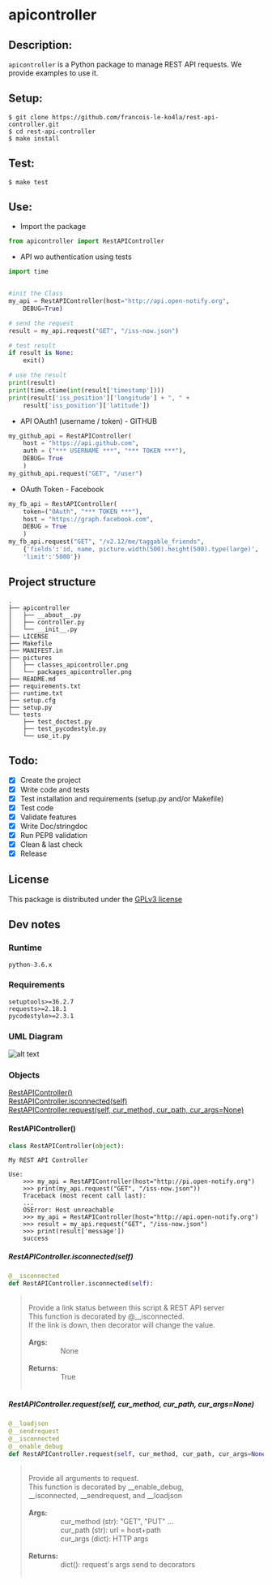 # apicontroller
## Description:
`apicontroller` is a Python package to manage REST API requests.
We provide examples to use it.

## Setup:
```shell
$ git clone https://github.com/francois-le-ko4la/rest-api-controller.git
$ cd rest-api-controller
$ make install
```

## Test:
```shell
$ make test
```

## Use:

* Import the package
```python
from apicontroller import RestAPIController
```

* API wo authentication using tests
```python
import time


#init the Class
my_api = RestAPIController(host="http://api.open-notify.org",
    DEBUG=True)

# send the request
result = my_api.request("GET", "/iss-now.json")

# test result
if result is None:
    exit()

# use the result
print(result)
print(time.ctime(int(result['timestamp'])))
print(result['iss_position']['longitude'] + ", " +
    result['iss_position']['latitude'])
```

* API OAuth1 (username / token) - GITHUB
```python
my_github_api = RestAPIController(
    host = "https://api.github.com",
    auth = ("*** USERNAME ***", "*** TOKEN ***"),
    DEBUG= True
    )
my_github_api.request("GET", "/user")
```

* OAuth Token - Facebook
```python
my_fb_api = RestAPIController(
    token=("OAuth", "*** TOKEN ***"),
    host = "https://graph.facebook.com",
    DEBUG = True
    )
my_fb_api.request("GET", "/v2.12/me/taggable_friends",
    {'fields':'id, name, picture.width(500).height(500).type(large)',
    'limit':'5000'})
```

## Project structure

```
.
├── apicontroller
│   ├── __about__.py
│   ├── controller.py
│   └── __init__.py
├── LICENSE
├── Makefile
├── MANIFEST.in
├── pictures
│   ├── classes_apicontroller.png
│   └── packages_apicontroller.png
├── README.md
├── requirements.txt
├── runtime.txt
├── setup.cfg
├── setup.py
└── tests
    ├── test_doctest.py
    ├── test_pycodestyle.py
    └── use_it.py
```

## Todo:

- [X] Create the project
- [X] Write code and tests
- [X] Test installation and requirements (setup.py and/or Makefile)
- [X] Test code
- [X] Validate features
- [X] Write Doc/stringdoc
- [X] Run PEP8 validation
- [X] Clean & last check
- [X] Release

## License

This package is distributed under the [GPLv3 license](./LICENSE)
## Dev notes
### Runtime

```
python-3.6.x

```
### Requirements

```
setuptools>=36.2.7
requests>=2.18.1
pycodestyle>=2.3.1

```
### UML Diagram
![alt text](/home/ko4la/GIT/rest-api-controller/pictures/classes_apicontroller.png)

### Objects
[RestAPIController()](#restapicontroller)<br />
[RestAPIController.isconnected(self)](#restapicontrollerisconnectedself)<br />
[RestAPIController.request(self, cur_method, cur_path, cur_args=None)](#restapicontrollerrequestself-cur_method-cur_path-cur_argsnone)<br />


#### RestAPIController()
```python
class RestAPIController(object):
```

```
My REST API Controller

Use:
    >>> my_api = RestAPIController(host="http://pi.open-notify.org")
    >>> print(my_api.request("GET", "/iss-now.json"))
    Traceback (most recent call last):
    ...
    OSError: Host unreachable
    >>> my_api = RestAPIController(host="http://api.open-notify.org")
    >>> result = my_api.request("GET", "/iss-now.json")
    >>> print(result['message'])
    success
```

##### RestAPIController.isconnected(self)
```python
@__isconnected
def RestAPIController.isconnected(self):
```
> <br />
> Provide a link status between this script & REST API server<br />
> This function is decorated by @__isconnected.<br />
> If the link is down, then decorator will change the value.<br />
> <br />
> <b>Args:</b><br />
> &nbsp;&nbsp;&nbsp;&nbsp;&nbsp;&nbsp;&nbsp;&nbsp;&nbsp;&nbsp;&nbsp;&nbsp;&nbsp;&nbsp;&nbsp;  None<br />
> <br />
> <b>Returns:</b><br />
> &nbsp;&nbsp;&nbsp;&nbsp;&nbsp;&nbsp;&nbsp;&nbsp;&nbsp;&nbsp;&nbsp;&nbsp;&nbsp;&nbsp;&nbsp;  True<br />
> <br />
##### RestAPIController.request(self, cur_method, cur_path, cur_args=None)
```python
@__loadjson
@__sendrequest
@__isconnected
@__enable_debug
def RestAPIController.request(self, cur_method, cur_path, cur_args=None):
```
> <br />
> Provide all arguments to request.<br />
> This function is decorated by __enable_debug,<br />
> __isconnected, __sendrequest, and __loadjson<br />
> <br />
> <b>Args:</b><br />
> &nbsp;&nbsp;&nbsp;&nbsp;&nbsp;&nbsp;&nbsp;&nbsp;&nbsp;&nbsp;&nbsp;&nbsp;&nbsp;&nbsp;&nbsp;  cur_method (str): "GET", "PUT" ...<br />
> &nbsp;&nbsp;&nbsp;&nbsp;&nbsp;&nbsp;&nbsp;&nbsp;&nbsp;&nbsp;&nbsp;&nbsp;&nbsp;&nbsp;&nbsp;  cur_path (str): url = host+path<br />
> &nbsp;&nbsp;&nbsp;&nbsp;&nbsp;&nbsp;&nbsp;&nbsp;&nbsp;&nbsp;&nbsp;&nbsp;&nbsp;&nbsp;&nbsp;  cur_args (dict): HTTP args<br />
> <br />
> <b>Returns:</b><br />
> &nbsp;&nbsp;&nbsp;&nbsp;&nbsp;&nbsp;&nbsp;&nbsp;&nbsp;&nbsp;&nbsp;&nbsp;&nbsp;&nbsp;&nbsp;  dict(): request's args send to decorators<br />
> <br />
